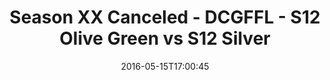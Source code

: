 ---
title: Season XX Canceled - DCGFFL - S12 Olive Green vs S12 Silver
teams-score:
- team: _teams/s12-olive-green.md
  score:
- team: _teams/s12-silver.md
  score: 35
mvp: ''
game-ball: ''
season: 12
week:
date: '2016-05-15T17:00:45'
pageid: season-12-playoffs-may-15-2016-4183-vs-4190
---